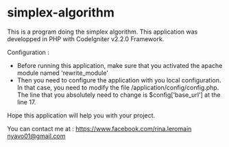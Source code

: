 # simplex-algorithm
This is a program doing the simplex algorithm.
This application was developped in PHP with CodeIgniter v2.2.0 Framework.

Configuration :
- Before running this application, make sure that you activated the apache module named 'rewrite_module'
- Then you need to configure the application with you local configuration. In that case, you need to modify the file /application/config/config.php. The line that you absolutely need to change is $config['base_url'] at the line 17.

Hope this application will help you with your project.

You can contact me at :
https://www.facebook.com/rina.leromain
nyavo01@gmail.com
